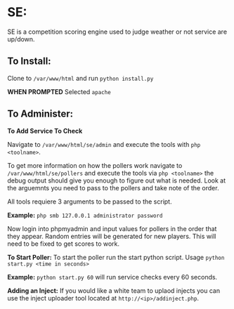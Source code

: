 # SE:
SE is a competition scoring engine used to judge weather or not service are up/down.
## To Install:
Clone to `/var/www/html` and run `python install.py` 

**WHEN PROMPTED** Selected `apache`

## To Administer:
**To Add Service To Check**

Navigate to `/var/www/html/se/admin` and execute the tools with `php <toolname>`.

To get more information on how the pollers work navigate to `/var/www/html/se/pollers` and execute the tools via `php <toolname>` the debug output should give you enough to figure out what is needed. Look at the arguemnts you need to pass to the pollers and take note of the order. 

All tools requiere 3 arguments to be passed to the script. 

**Example:** `php smb 127.0.0.1 administrator password`

Now login into phpmyadmin and input values for pollers in the order that they appear. Random entries will be generated for new players. This will need to be fixed to get scores to work.

**To Start Poller:**
To start the poller run the start python script. Usage `python start.py <time in seconds>`

**Example:** `python start.py 60` will run service checks every 60 seconds.

**Adding an Inject:** 
If you would like a white team to uplaod injects you can use the inject uploader tool located at `http://<ip>/addinject.php`.


